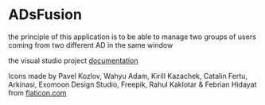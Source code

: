 # ADsFusion
 
the principle of this application is to be able to manage two groups of users coming from two different AD in the same window


the visual studio project <a href="https://josh-su.github.io/ADsFusion/Documentations/Help/html/495e2f01-aad5-b48e-53f0-6f697aaff626.htm">documentation</a>



Icons made by Pavel Kozlov, Wahyu Adam, Kirill Kazachek, Catalin Fertu, Arkinasi, Exomoon Design Studio, Freepik, Rahul Kaklotar & Febrian Hidayat from <a href="https://www.flaticon.com/fr/collections/MzMxMDkwMTA=">flaticon.com</a>
